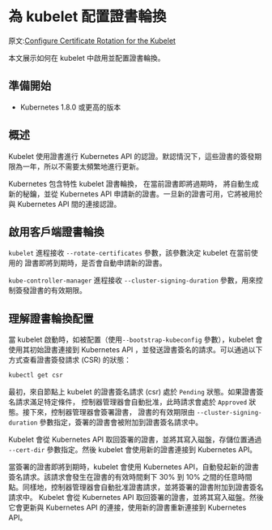 # 為 kubelet 配置證書輪換

原文:[Configure Certificate Rotation for the Kubelet](https://kubernetes.io/docs/tasks/tls/certificate-rotation/)

本文展示如何在 kubelet 中啟用並配置證書輪換。

## 準備開始

- Kubernetes 1.8.0 或更高的版本

## 概述

Kubelet 使用證書進行 Kubernetes API 的認證。默認情況下，這些證書的簽發期限為一年，所以不需要太頻繁地進行更新。

Kubernetes 包含特性 kubelet 證書輪換， 在當前證書即將過期時， 將自動生成新的秘鑰，並從 Kubernetes API 申請新的證書。一旦新的證書可用，它將被用於與 Kubernetes API 間的連接認證。

## 啟用客戶端證書輪換

`kubelet` 進程接收 `--rotate-certificates` 參數，該參數決定 kubelet 在當前使用的 證書即將到期時，是否會自動申請新的證書。

`kube-controller-manager` 進程接收 `--cluster-signing-duration` 參數，用來控制簽發證書的有效期限。

## 理解證書輪換配置

當 kubelet 啟動時，如被配置（使用`--bootstrap-kubeconfig` 參數），kubelet 會使用其初始證書連接到 Kubernetes API ，並發送證書簽名的請求。可以通過以下方式查看證書簽發請求 (CSR) 的狀態：

```bash
kubectl get csr
```

最初，來自節點上 kubelet 的證書簽名請求 (csr) 處於 `Pending` 狀態。如果證書簽名請求滿足特定條件， 控制器管理器會自動批准，此時請求會處於 `Approved` 狀態。接下來，控制器管理器會簽署證書， 證書的有效期限由 `--cluster-signing-duration` 參數指定，簽署的證書會被附加到證書簽名請求中。

Kubelet 會從 Kubernetes API 取回簽署的證書，並將其寫入磁盤，存儲位置通過 `--cert-dir` 參數指定。然後 kubelet 會使用新的證書連接到 Kubernetes API。

當簽署的證書即將到期時，kubelet 會使用 Kubernetes API，自動發起新的證書簽名請求。該請求會發生在證書的有效時間剩下 30% 到 10% 之間的任意時間點。同樣地，控制器管理器會自動批准證書請求，並將簽署的證書附加到證書簽名請求中。 Kubelet 會從 Kubernetes API 取回簽署的證書，並將其寫入磁盤。然後它會更新與 Kubernetes API 的連接，使用新的證書重新連接到 Kubernetes API。

